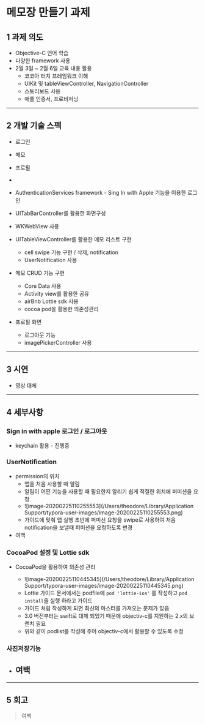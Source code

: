 # 메모장 만들기 과제

## 1 과제 의도

- Objective-C 언어 학습
- 다양한 framework 사용
- 2월 3일 ~ 2월 6일 교육 내용 활용
  - 코코아 터치 프레임워크 이해
  - UIKit 및 tableViewController, NavigationController
  - 스토리보드 사용
  - 애플 인증서, 프로비저닝

---



## 2 개발 기술 스펙

- 로그인
- 메모
- 프로필
- 

- AuthenticationServices framework - Sing In with Apple 기능을 이용한 로그인
- UITabBarController를 활용한 화면구성
- WKWebView 사용
- UITableViewController를 활용한 메모 리스트 구현
  - cell swipe 기능 구현 / 삭제, notification
  - UserNotification 사용
- 메모 CRUD 기능 구현
  - Core Data 사용
  - Activity view를 활용한 공유
  - airBnb Lottie sdk 사용
  - cocoa pod을 활용한 의존성관리
- 프로필 화면
  - 로그아웃 기능
  - imagePickerController 사용

---



## 3 시연

- 영상 대체

---



##  4 세부사항

### Sign in with apple 로그인 / 로그아웃

- keychain 활용 - 진행중



### UserNotification

- permission의 위치
  - 앱을 처음 사용할 때 알림
  - 알림이 어떤 기능을 사용할 때 필요한지 알리기 쉽게 적절한 위치에 퍼미션을 요청
  - ![image-20200225110255553](/Users/theodore/Library/Application Support/typora-user-images/image-20200225110255553.png)
  - 가이드에 맞춰 앱 실행 초반에 퍼미선 요청을 swipe로 사용하여 처음 notification을 보낼때 퍼미션을 요청하도록 변경
- 여백



### CocoaPod 설정 및 Lottie sdk

- CocoaPod을 활용하여 의존성 관리

  - ![image-20200225110445345](/Users/theodore/Library/Application Support/typora-user-images/image-20200225110445345.png)
  - Lottie 가이드 문서에서는 podfile에 `pod 'lottie-ios'` 를 작성하고 `pod install`을 실행 하라고 가이드
  - 가이드 처럼 작성하게 되면 최신의 마스터를 가져오는 문제가 있음
  - 3.0 버전부터는 swift로 대체 되었기 때문에 objectiv-c를 지원하는 2.x의 브랜치 필요
  - 위와 같이 podlist를 작성해 주어 objectiv-c에서 활용할 수 있도록 수정

  

### 사진저장기능

- 여백
  - 

---



## 5 회고

> 여백



